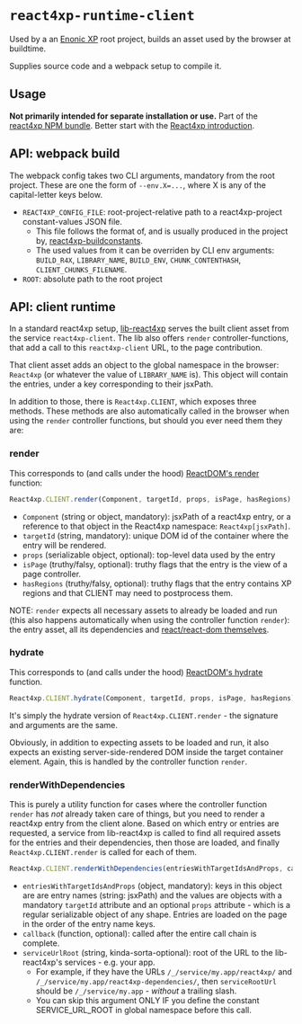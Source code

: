# `react4xp-runtime-client`


Used by a an [Enonic XP](https://developer.enonic.com/) root project, builds an asset used by the browser at buildtime.

Supplies source code and a webpack setup to compile it.

## Usage

**Not primarily intended for separate installation or use.** Part of the [react4xp NPM bundle](https://www.npmjs.com/package/react4xp). Better start with the [React4xp introduction](https://developer.enonic.com/templates/react4xp).

## API: webpack build

The webpack config takes two CLI arguments, mandatory from the root project. These are one the form of `--env.X=...`, where X is any of the capital-letter keys below.

  - `REACT4XP_CONFIG_FILE`: root-project-relative path to a react4xp-project constant-values JSON file.
    - This file follows the format of, and is usually produced in the project by, [react4xp-buildconstants](https://www.npmjs.com/package/react4xp-buildconstants).
    - The used values from it can be overriden by CLI env arguments: `BUILD_R4X`, `LIBRARY_NAME`, `BUILD_ENV`, `CHUNK_CONTENTHASH`, `CLIENT_CHUNKS_FILENAME`.
  - `ROOT`: absolute path to the root project


## API: client runtime

In a standard react4xp setup, [lib-react4xp](https://github.com/enonic/lib-react4xp) serves the built client asset from the service `react4xp-client`. The lib also offers `render` controller-functions, that add a call to this `react4xp-client` URL, to the page contribution.

That client asset adds an object to the global namespace in the browser: `React4xp` (or whatever the value of `LIBRARY_NAME` is). This object will contain the entries, under a key corresponding to their jsxPath.

In addition to those, there is `React4xp.CLIENT`, which exposes three methods. These methods are also automatically called in the browser when using the `render` controller functions, but should you ever need them they are:


### render

This corresponds to (and calls under the hood) [ReactDOM's render](https://reactjs.org/docs/react-dom.html#render) function:

```javascript
React4xp.CLIENT.render(Component, targetId, props, isPage, hasRegions);
```

- `Component` (string or object, mandatory): jsxPath of a react4xp entry, or a reference to that object in the React4xp namespace: `React4xp[jsxPath]`.
- `targetId` (string, mandatory): unique DOM id of the container where the entry will be rendered.
- `props` (serializable object, optional): top-level data used by the entry
- `isPage` (truthy/falsy, optional): truthy flags that the entry is the view of a page controller.
- `hasRegions` (truthy/falsy, optional): truthy flags that the entry contains XP regions and that CLIENT may need to postprocess them.

NOTE: `render` expects all necessary assets to already be loaded and run (this also happens automatically when using the controller function `render`): the entry asset, all its dependencies and [react/react-dom themselves](https://www.npmjs.com/package/react4xp-runtime-externals).


### hydrate

This corresponds to (and calls under the hood) [ReactDOM's hydrate](https://reactjs.org/docs/react-dom.html#hydrate) function.

```javascript
React4xp.CLIENT.hydrate(Component, targetId, props, isPage, hasRegions);
```

It's simply the hydrate version of `React4xp.CLIENT.render` - the signature and arguments are the same.

Obviously, in addition to expecting assets to be loaded and run, it also expects an existing server-side-rendered DOM inside the target container element. Again, this is handled by the controller function `render`.


### renderWithDependencies

This is purely a utility function for cases where the controller function `render` has _not_ already taken care of things, but you need to render a react4xp entry from the client alone. Based on which entry or entries are requested, a service from lib-react4xp is called to find all required assets for the entries and their dependencies, then those are loaded, and finally `React4xp.CLIENT.render` is called for each of them.

```javascript
React4xp.CLIENT.renderWithDependencies(entriesWithTargetIdsAndProps, callback, serviceUrlRoot);
```

- `entriesWithTargetIdsAndProps` (object, mandatory): keys in this object are are entry names (string: jsxPath) and the values are objects with a mandatory `targetId` attribute and an optional `props` attribute - which is a regular serializable object of any shape. Entries are loaded on the page in the order of the entry name keys.
- `callback` (function, optional): called after the entire call chain is complete.
- `serviceUrlRoot` (string, kinda-sorta-optional): root of the URL to the lib-react4xp's services - e.g. your app.
  - For example, if they have the URLs `/_/service/my.app/react4xp/` and `/_/service/my.app/react4xp-dependencies/`, then `serviceRootUrl` should be `/_/service/my.app` - _without_ a trailing slash.
  - You can skip this argument ONLY IF you define the constant SERVICE_URL_ROOT in global namespace before this call.
